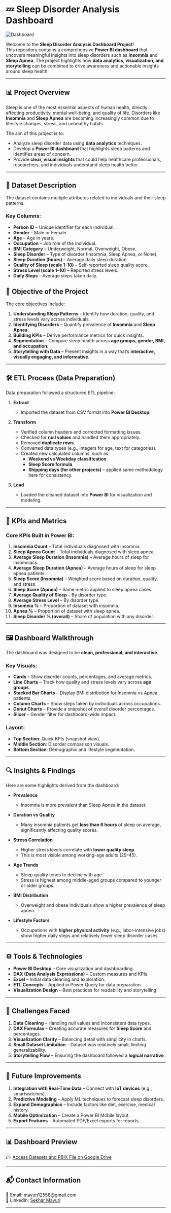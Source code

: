 # 💤 Sleep Disorder Analysis Dashboard  
![Dashboard](https://github.com/user-attachments/assets/f4fbbc61-053e-4ab0-a49a-523a0a6a45a1)


Welcome to the **Sleep Disorder Analysis Dashboard Project**!  
This repository contains a comprehensive **Power BI dashboard** that uncovers meaningful insights into sleep disorders such as **Insomnia** and **Sleep Apnea**. The project highlights how **data analytics, visualization, and storytelling** can be combined to drive awareness and actionable insights around sleep health.  

---


## 📊 Project Overview  

Sleep is one of the most essential aspects of human health, directly affecting productivity, mental well-being, and quality of life. Disorders like **Insomnia** and **Sleep Apnea** are becoming increasingly common due to lifestyle changes, stress, and unhealthy habits.  

The aim of this project is to:  
- Analyze sleep disorder data using **data analytics** techniques.  
- Develop a **Power BI dashboard** that highlights sleep patterns and identifies areas of concern.  
- Provide **clear, visual insights** that could help healthcare professionals, researchers, and individuals understand sleep health better.  

---

## 📂 Dataset Description  

The dataset contains multiple attributes related to individuals and their sleep patterns.  

### Key Columns:  
- **Person ID** – Unique identifier for each individual.  
- **Gender** – Male or Female.  
- **Age** – Age in years.  
- **Occupation** – Job role of the individual.  
- **BMI Category** – Underweight, Normal, Overweight, Obese.  
- **Sleep Disorder** – Type of disorder (Insomnia, Sleep Apnea, or None).  
- **Sleep Duration (hours)** – Average daily sleep duration.  
- **Quality of Sleep (scale 1–10)** – Self-reported sleep quality score.  
- **Stress Level (scale 1–10)** – Reported stress levels.  
- **Daily Steps** – Average steps taken daily.  



## 🎯 Objective of the Project  

The core objectives include:  
1. **Understanding Sleep Patterns** – Identify how duration, quality, and stress levels vary across individuals.  
2. **Identifying Disorders** – Quantify prevalence of **Insomnia** and **Sleep Apnea**.  
3. **Building KPIs** – Derive performance metrics for quick insights.  
4. **Segmentation** – Compare sleep health across **age groups, gender, BMI, and occupation**.  
5. **Storytelling with Data** – Present insights in a way that’s **interactive, visually engaging, and informative**.  

---

## 🛠️ ETL Process (Data Preparation)  

Data preparation followed a structured ETL pipeline:  

1. **Extract**  
   - Imported the dataset from CSV format into **Power BI Desktop**.  

2. **Transform**  
   - Verified column headers and corrected formatting issues.  
   - Checked for **null values** and handled them appropriately.  
   - Removed **duplicate rows**.  
   - Converted data types (e.g., integers for age, text for categories).  
   - Created new calculated columns, such as:  
     - **Weekend vs Weekday classification**.  
     - **Sleep Score formula**.  
     - **Shipping days (for other projects)** – applied same methodology here for consistency.  

3. **Load**  
   - Loaded the cleaned dataset into **Power BI** for visualization and modeling.  

---


## 📌 KPIs and Metrics  

### Core KPIs Built in Power BI:  
1. **Insomnia Count** – Total individuals diagnosed with insomnia.  
2. **Sleep Apnea Count** – Total individuals diagnosed with sleep apnea.  
3. **Average Sleep Duration (Insomnia)** – Average hours of sleep for insomniacs.  
4. **Average Sleep Duration (Apnea)** – Average hours of sleep for sleep apnea patients.  
5. **Sleep Score (Insomnia)** – Weighted score based on duration, quality, and stress.  
6. **Sleep Score (Apnea)** – Same metric applied to sleep apnea cases.  
7. **Average Quality of Sleep** – By disorder type.  
8. **Average Stress Level** – By disorder type.  
9. **Insomnia %** – Proportion of dataset with insomnia.  
10. **Apnea %** – Proportion of dataset with sleep apnea.  
11. **Sleep Disorder % (overall)** – Share of population with any disorder.  

---

## 🖼️ Dashboard Walkthrough  

The dashboard was designed to be **clean, professional, and interactive**.  

### Key Visuals:  
- **Cards** – Show disorder counts, percentages, and average metrics.  
- **Line Charts** – Track how quality and stress levels vary across **age groups**.  
- **Stacked Bar Charts** – Display BMI distribution for Insomnia vs Apnea patients.  
- **Column Charts** – Show steps taken by individuals across occupations.  
- **Donut Charts** – Provide a snapshot of overall disorder percentages.  
- **Slicer** – Gender filter for dashboard-wide impact.  

### Layout:  
- **Top Section**: Quick KPIs (snapshot view).  
- **Middle Section**: Disorder comparison visuals.  
- **Bottom Section**: Demographic and lifestyle segmentation.  

---

## 🔍 Insights & Findings  

Here are some highlights derived from the dashboard:  

- **Prevalence**  
  - Insomnia is more prevalent than Sleep Apnea in the dataset.  

- **Duration vs Quality**  
  - Many insomnia patients get **less than 6 hours** of sleep on average, significantly affecting quality scores.  

- **Stress Correlation**  
  - Higher stress levels correlate with **lower quality sleep**.  
  - This is most visible among working-age adults (25–45).  

- **Age Trends**  
  - Sleep quality tends to decline with age.  
  - Stress is highest among middle-aged groups compared to younger or older groups.  

- **BMI Distribution**  
  - Overweight and obese individuals show a higher prevalence of sleep apnea.  

- **Lifestyle Factors**  
  - Occupations with **higher physical activity** (e.g., labor-intensive jobs) show higher daily steps and relatively fewer sleep disorder cases.  

---

## ⚙️ Tools & Technologies  

- **Power BI Desktop** – Core visualization and dashboarding.  
- **DAX (Data Analysis Expressions)** – Custom measures and KPIs.  
- **Excel** – Initial data cleaning and exploration.  
- **ETL Concepts** – Applied in Power Query for data preparation.  
- **Visualization Design** – Best practices for readability and storytelling.  

---

## 🚧 Challenges Faced  

1. **Data Cleaning** – Handling null values and inconsistent data types.  
2. **DAX Formulas** – Creating accurate measures for **Sleep Score** and percentages.  
3. **Visualization Clarity** – Balancing detail with simplicity in charts.  
4. **Small Dataset Limitation** – Dataset was relatively small, limiting generalizability.  
5. **Storytelling Flow** – Ensuring the dashboard followed a **logical narrative**.  

---

## 🌱 Future Improvements  

1. **Integration with Real-Time Data** – Connect with **IoT devices** (e.g., smartwatches).  
2. **Predictive Modeling** – Apply ML techniques to forecast sleep disorders.  
3. **Expand Demographics** – Include factors like diet, exercise, medical history.  
4. **Mobile Optimization** – Create a Power BI Mobile layout.  
5. **Export Features** – Automated PDF/Excel exports for reports.  

---

## 📊 Dashboard Preview  

👉 [Access Datasets and PBIX File on Google Drive](https://drive.google.com/drive/folders/1V0H1ftWpXpsHngMo6f1vYGDvkZSReOHM?usp=sharing)  

---

## 📬 Contact Information  

📧 Email: [mavuri12558@gmail.com](mailto:mavuri12558@gmail.com)  
🔗 LinkedIn: [Sekhar Mavuri](https://www.linkedin.com/in/sekhar-mavuri-244037200/)  

---

